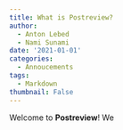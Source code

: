 ```yaml
---
title: What is Postreview?
author:
  - Anton Lebed
  - Nami Sunami
date: '2021-01-01'
categories:
  - Annoucements
tags:
  - Markdown
thumbnail: False
---
```


Welcome to **Postreview**! We
